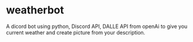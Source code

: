 # weatherbot
A dicord bot using python, Discord API, DALLE API from openAi to give you current weather and create picture from your description. 
